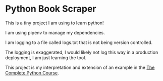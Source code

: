 # Python Book Scraper

This is a tiny project I am using to learn python!

I am using pipenv to manage my dependencies.

I am logging to a file called logs.txt that is not being version controlled.

The logging is exaggerated, I would likely not log this way in a production deployment, I am just learning the tool.

This project is my interpretation and extension of an example in the [The Complete Python Course](https://www.udemy.com/course/the-complete-python-course/).
